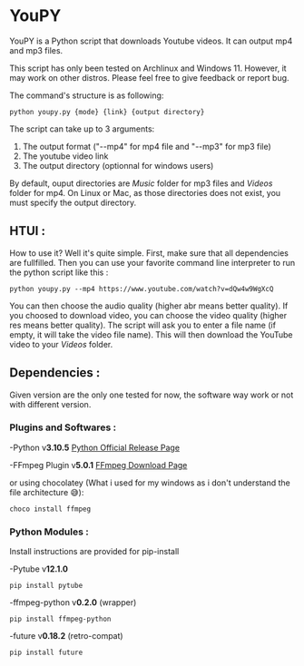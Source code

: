 # YouPY
YouPY is a Python script that downloads Youtube videos. It can output mp4 and mp3 files.

This script has only been tested on Archlinux and Windows 11. However, it may work on other distros. Please feel free to give feedback or report bug.

The command's structure is as following:
```
python youpy.py {mode} {link} {output directory}
```
The script can take up to 3 arguments:
1. The output format ("--mp4" for mp4 file and "--mp3" for mp3 file)
2. The youtube video link
3. The output directory (optionnal for windows users)

By default, ouput directories are *Music* folder for mp3 files and *Videos* folder for mp4. On Linux or Mac, as those directories does not exist, you must specify the output directory.

## HTUI :
How to use it? Well it's quite simple. First, make sure that all dependencies are fullfilled. Then you can use your favorite command line interpreter to run the python script like this : 
```
python youpy.py --mp4 https://www.youtube.com/watch?v=dQw4w9WgXcQ
```
You can then choose the audio quality (higher abr means better quality). If you choosed to download video, you can choose the video quality (higher res means better quality).
The script will ask you to enter a file name (if empty, it will take the video file name). This will then download the YouTube video to your *Videos* folder.

## Dependencies :
Given version are the only one tested for now, the software way work or not with different version.

### Plugins and Softwares :

-Python v**3.10.5**
  [Python Official Release Page](https://www.python.org/downloads/release/python-3105/)
 
-FFmpeg Plugin v**5.0.1**
  [FFmpeg Download Page](https://ffmpeg.org/download.html)
  
  or using chocolatey (What i used for my windows as i don't understand the file architecture :sweat_smile:):
  ```
  choco install ffmpeg
  ```

### Python Modules :

Install instructions are provided for pip-install

-Pytube v**12.1.0**
  ```
  pip install pytube
  ```
  
-ffmpeg-python v**0.2.0** (wrapper)
  ```
  pip install ffmpeg-python
  ```
  
-future v**0.18.2** (retro-compat)
  ```
  pip install future
  ```
